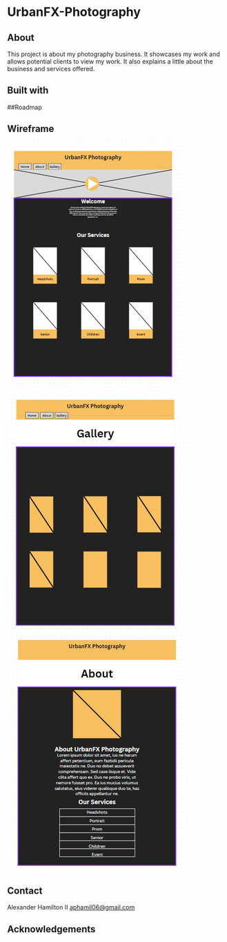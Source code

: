 # UrbanFX-Photography

## About

This project is about my photography business.  It showcases my work and allows potential clients to view my work.   It also explains a little about the business and services offered.

## Built with










##Roadmap

 


 ## Wireframe
![wireframe of index.html](wireframe-index.png)
![wireframe of gallery.html](wireframe-gallery.png)
![wireframe of about.html](wireframe-about.png)




 ## Contact
 Alexander Hamilton II aphamil06@gmail.com


 ## Acknowledgements

 





